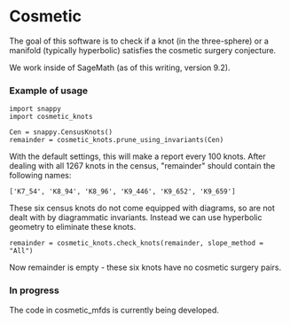 # Cosmetic

The goal of this software is to check if a knot (in the three-sphere)
or a manifold (typically hyperbolic) satisfies the cosmetic surgery
conjecture.

We work inside of SageMath (as of this writing, version 9.2).

### Example of usage

```
import snappy
import cosmetic_knots

Cen = snappy.CensusKnots()
remainder = cosmetic_knots.prune_using_invariants(Cen)
```

With the default settings, this	will make a report every 100 knots.
After dealing with all 1267 knots in the	census,	"remainder" should 
contain the following names:

```
['K7_54', 'K8_94', 'K8_96', 'K9_446', 'K9_652', 'K9_659']
```

These six census knots do not come equipped	with diagrams, so are not
dealt with by	diagrammatic invariants.  Instead we can use hyperbolic
geometry to eliminate these knots.

```
remainder = cosmetic_knots.check_knots(remainder, slope_method = "All")
```

Now remainder is empty - these six knots have no cosmetic surgery pairs.

### In progress

The code in cosmetic_mfds is currently being developed.
